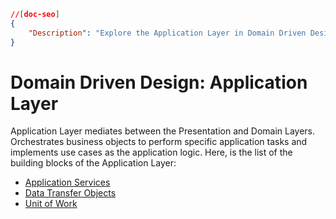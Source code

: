 ```json
//[doc-seo]
{
    "Description": "Explore the Application Layer in Domain Driven Design, learn about its components, and how it facilitates application logic in ABP Framework."
}
```

# Domain Driven Design: Application Layer

Application Layer mediates between the Presentation and Domain Layers. Orchestrates business objects to perform specific application tasks and implements use cases as the application logic. Here, is the list of the building blocks of the Application Layer:

* [Application Services](./application-services.md)
* [Data Transfer Objects](./data-transfer-objects.md)
* [Unit of Work](./unit-of-work.md)